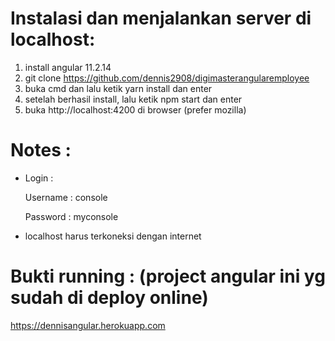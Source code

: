 # Instalasi dan menjalankan server di localhost:

1. install angular 11.2.14
2. git clone https://github.com/dennis2908/digimasterangularemployee
3. buka cmd dan lalu ketik yarn install dan enter
4. setelah berhasil install, lalu ketik npm start dan enter
5. buka http://localhost:4200 di browser (prefer mozilla)

# Notes :

  - Login : </br>
     
	Username : console </br>
	
	Password : myconsole </br>
	
  - localhost harus terkoneksi dengan internet
	
	
# Bukti running : (project angular ini yg sudah di deploy online)

  https://dennisangular.herokuapp.com 
	